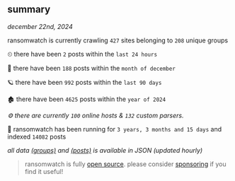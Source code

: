 
## summary
_december 22nd, 2024_

ransomwatch is currently crawling `427` sites belonging to `208` unique groups

⏲ there have been `2` posts within the `last 24 hours`

🦈 there have been `188` posts within the `month of december`

🪐 there have been `992` posts within the `last 90 days`

🏚 there have been `4625` posts within the `year of 2024`

_⚙️ there are currently `100` online hosts & `132` custom parsers._

🦕 ransomwatch has been running for `3 years, 3 months and 15 days` and indexed `14082` posts

_all data  [(groups)](http://ransomwhat.telemetry.ltd/groups) and [(posts)](http://ransomwhat.telemetry.ltd/posts) is available in JSON (updated hourly)_

> ransomwatch is fully [open source](https://github.com/joshhighet/ransomwatch#ransomwatch--). please consider [sponsoring](https://github.com/sponsors/joshhighet) if you find it useful!
